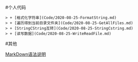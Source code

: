 #个人代码  
 
    > + [格式化字符串](Code/2020-08-25-FormatString.md)  
    > + [遍历得到当前目录文件夹](Code/2020-08-25-GetAllFiles.md)  
    > + [StringCString互转](Code/2020-08-25-StringCstring.md)  
    > + [读写数据](Code/2020-08-25-WriteReadFile.md)  
	
#其他  

[MarkDown语法说明](markdown.md)  